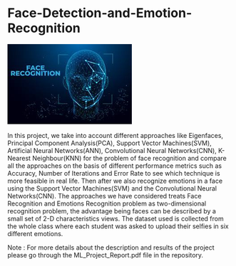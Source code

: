 # Face-Detection-and-Emotion-Recognition

![Face Recognition](index.jpg)

In this project, we take into account different approaches like Eigenfaces, Principal Component Analysis(PCA), Support Vector Machines(SVM), Artificial Neural Networks(ANN), Convolutional Neural Networks(CNN), K-Nearest Neighbour(KNN) for the problem of face recognition and compare all the approaches on the basis of different performance metrics such as Accuracy, Number of Iterations and Error Rate to see which technique is more feasible in real life. Then after we also recognize emotions in a face using the Support Vector Machines(SVM) and the Convolutional Neural Networks(CNN). The approaches we have considered treats Face Recognition and Emotions Recognition problem as two-dimensional recognition problem, the advantage being faces can be described by a small set of 2-D characteristics views. The dataset used is collected from the whole class where each student was asked to upload their selfies in six different emotions.

Note : For more details about the description and results of the project please go through the ML_Project_Report.pdf file in the repository.

